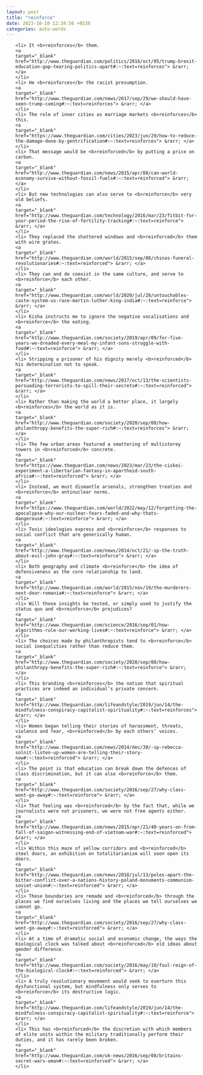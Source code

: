 ```yaml
---
layout: post
title: "reinforce"
date: 2023-10-10 12:34:56 +0530
categories: auto-words
---
```

<ol>

    <li> It <b>reinforces</b> them.
    <a 
    target="_blank" 
    href="http://www.theguardian.com/politics/2016/oct/05/trump-brexit-education-gap-tearing-politics-apart#:~:text=reinforces"> &rarr; </a>
    </li>
    <li> He <b>reinforces</b> the racist presumption.
    <a 
    target="_blank" 
    href="http://www.theguardian.com/news/2017/sep/29/we-should-have-seen-trump-coming#:~:text=reinforces"> &rarr; </a>
    </li>
    <li> The role of inner cities as marriage markets <b>reinforces</b> this.
    <a 
    target="_blank" 
    href="https://www.theguardian.com/cities/2023/jun/29/how-to-reduce-the-damage-done-by-gentrification#:~:text=reinforces"> &rarr; </a>
    </li>
    <li> That message would be <b>reinforced</b> by putting a price on carbon.
    <a 
    target="_blank" 
    href="http://www.theguardian.com/news/2015/apr/08/can-world-economy-survive-without-fossil-fuels#:~:text=reinforced"> &rarr; </a>
    </li>
    <li> But new technologies can also serve to <b>reinforce</b> very old beliefs.
    <a 
    target="_blank" 
    href="http://www.theguardian.com/technology/2016/mar/23/fitbit-for-your-period-the-rise-of-fertility-tracking#:~:text=reinforce"> &rarr; </a>
    </li>
    <li> They replaced the shattered windows and <b>reinforced</b> them with wire grates.
    <a 
    target="_blank" 
    href="http://www.theguardian.com/world/2015/sep/08/chinas-funeral-revolutionaries#:~:text=reinforced"> &rarr; </a>
    </li>
    <li> They can and do coexist in the same culture, and serve to <b>reinforce</b> each other.
    <a 
    target="_blank" 
    href="http://www.theguardian.com/world/2020/jul/28/untouchables-caste-system-us-race-martin-luther-king-india#:~:text=reinforce"> &rarr; </a>
    </li>
    <li> Kisha instructs me to ignore the negative vocalisations and <b>reinforce</b> the eating.
    <a 
    target="_blank" 
    href="http://www.theguardian.com/society/2019/apr/09/for-five-years-we-dreaded-every-meal-my-infant-sons-struggle-with-food#:~:text=reinforce"> &rarr; </a>
    </li>
    <li> Stripping a prisoner of his dignity merely <b>reinforced</b> his determination not to speak.
    <a 
    target="_blank" 
    href="http://www.theguardian.com/news/2017/oct/13/the-scientists-persuading-terrorists-to-spill-their-secrets#:~:text=reinforced"> &rarr; </a>
    </li>
    <li> Rather than making the world a better place, it largely <b>reinforces</b> the world as it is.
    <a 
    target="_blank" 
    href="http://www.theguardian.com/society/2020/sep/08/how-philanthropy-benefits-the-super-rich#:~:text=reinforces"> &rarr; </a>
    </li>
    <li> The few urban areas featured a smattering of multistorey towers in <b>reinforced</b> concrete.
    <a 
    target="_blank" 
    href="https://www.theguardian.com/news/2023/mar/23/the-ciskei-experiment-a-libertarian-fantasy-in-apartheid-south-africa#:~:text=reinforced"> &rarr; </a>
    </li>
    <li> Instead, we must dismantle arsenals, strengthen treaties and <b>reinforce</b> antinuclear norms.
    <a 
    target="_blank" 
    href="https://www.theguardian.com/world/2022/may/12/forgetting-the-apocalypse-why-our-nuclear-fears-faded-and-why-thats-dangerous#:~:text=reinforce"> &rarr; </a>
    </li>
    <li> Toxic ideologies express and <b>reinforce</b> responses to social conflict that are generically human.
    <a 
    target="_blank" 
    href="http://www.theguardian.com/news/2014/oct/21/-sp-the-truth-about-evil-john-gray#:~:text=reinforce"> &rarr; </a>
    </li>
    <li> Both geography and climate <b>reinforce</b> the idea of defensiveness as the core relationship to land.
    <a 
    target="_blank" 
    href="http://www.theguardian.com/world/2015/nov/19/the-murderers-next-door-romania#:~:text=reinforce"> &rarr; </a>
    </li>
    <li> Will those insights be tested, or simply used to justify the status quo and <b>reinforce</b> prejudices?
    <a 
    target="_blank" 
    href="http://www.theguardian.com/science/2016/sep/01/how-algorithms-rule-our-working-lives#:~:text=reinforce"> &rarr; </a>
    </li>
    <li> The choices made by philanthropists tend to <b>reinforce</b> social inequalities rather than reduce them.
    <a 
    target="_blank" 
    href="http://www.theguardian.com/society/2020/sep/08/how-philanthropy-benefits-the-super-rich#:~:text=reinforce"> &rarr; </a>
    </li>
    <li> This branding <b>reinforces</b> the notion that spiritual practices are indeed an individual’s private concern.
    <a 
    target="_blank" 
    href="http://www.theguardian.com/lifeandstyle/2019/jun/14/the-mindfulness-conspiracy-capitalist-spirituality#:~:text=reinforces"> &rarr; </a>
    </li>
    <li> Women began telling their stories of harassment, threats, violence and fear, <b>reinforced</b> by each others’ voices.
    <a 
    target="_blank" 
    href="http://www.theguardian.com/news/2014/dec/30/-sp-rebecca-solnit-listen-up-women-are-telling-their-story-now#:~:text=reinforced"> &rarr; </a>
    </li>
    <li> The point is that education can break down the defences of class discrimination, but it can also <b>reinforce</b> them.
    <a 
    target="_blank" 
    href="http://www.theguardian.com/society/2016/sep/27/why-class-wont-go-away#:~:text=reinforce"> &rarr; </a>
    </li>
    <li> That feeling was <b>reinforced</b> by the fact that, while we journalists were not prisoners, we were not free agents either.
    <a 
    target="_blank" 
    href="http://www.theguardian.com/news/2015/apr/21/40-years-on-from-fall-of-saigon-witnessing-end-of-vietnam-war#:~:text=reinforced"> &rarr; </a>
    </li>
    <li> Within this maze of yellow corridors and <b>reinforced</b> steel doors, an exhibition on totalitarianism will soon open its doors.
    <a 
    target="_blank" 
    href="http://www.theguardian.com/news/2018/jul/13/poles-apart-the-bitter-conflict-over-a-nations-history-poland-monuments-communism-soviet-union#:~:text=reinforced"> &rarr; </a>
    </li>
    <li> These boundaries are remade and <b>reinforced</b> through the places we find ourselves living and the places we tell ourselves we cannot go.
    <a 
    target="_blank" 
    href="http://www.theguardian.com/society/2016/sep/27/why-class-wont-go-away#:~:text=reinforced"> &rarr; </a>
    </li>
    <li> At a time of dramatic social and economic change, the ways the biological clock was talked about <b>reinforced</b> old ideas about gender difference.
    <a 
    target="_blank" 
    href="http://www.theguardian.com/society/2016/may/10/foul-reign-of-the-biological-clock#:~:text=reinforced"> &rarr; </a>
    </li>
    <li> A truly revolutionary movement would seek to overturn this dysfunctional system, but mindfulness only serves to <b>reinforce</b> its destructive logic.
    <a 
    target="_blank" 
    href="http://www.theguardian.com/lifeandstyle/2019/jun/14/the-mindfulness-conspiracy-capitalist-spirituality#:~:text=reinforce"> &rarr; </a>
    </li>
    <li> This has <b>reinforced</b> the discretion with which members of elite units within the military traditionally perform their duties, and it has rarely been broken.
    <a 
    target="_blank" 
    href="http://www.theguardian.com/uk-news/2016/sep/08/britains-secret-wars-oman#:~:text=reinforced"> &rarr; </a>
    </li>